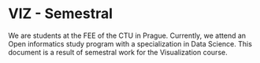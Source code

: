 # VIZ - Semestral

We are students at the FEE of the CTU in Prague. Currently, we attend an Open informatics study program with a specialization in Data Science. This document is a result of semestral work for the Visualization course.
